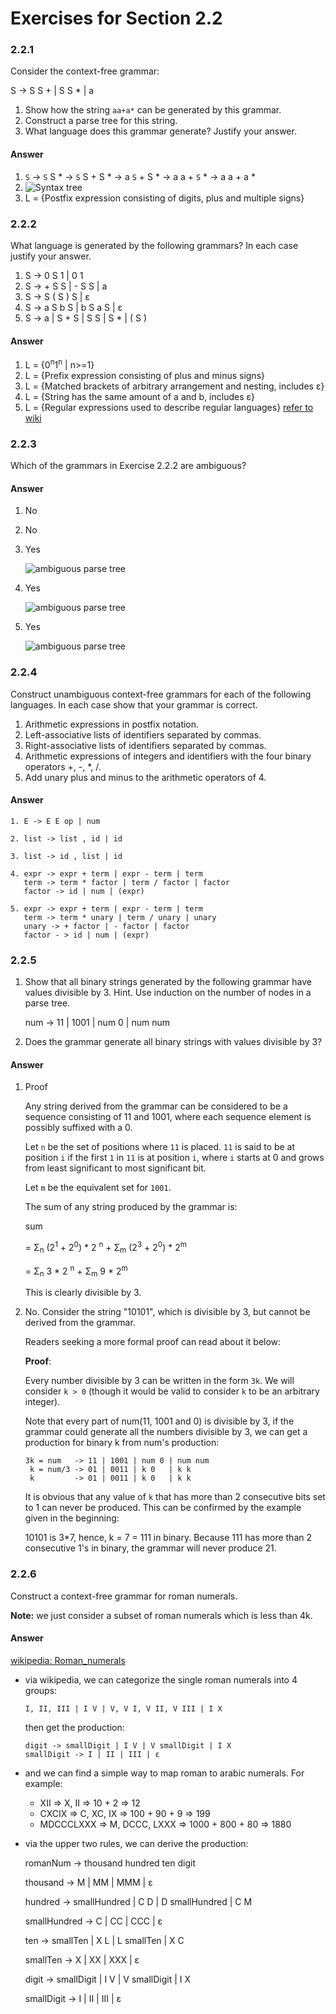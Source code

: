 # Exercises for Section 2.2

### 2.2.1

Consider the context-free grammar:

S -> S S + | S S * | a

1. Show how the string `aa+a*` can be generated by this grammar.
2. Construct a parse tree for this string.
3. What language does this grammar generate? Justify your answer.

#### Answer

1. `S` -> `S` S * -> `S` S + S * -> a `S` + S * -> a a + `S` * -> a a + a *
2. ![Syntax tree](https://raw.github.com/fool2fish/dragon-book-practice-answer/master/ch02/2.2/assets/2.2.1-2.png)
3. L = {Postfix expression consisting of digits, plus and multiple signs}

### 2.2.2

What language is generated by the following grammars? In each case justify your answer.

1. S -> 0 S 1 | 0 1
2. S -> + S S | - S S | a
3. S -> S ( S ) S | ε
4. S -> a S b S | b S a S | ε
5. S -> a | S + S | S S | S * | ( S )

#### Answer

1. L = {0<sup>n</sup>1<sup>n</sup> | n>=1}
2. L = {Prefix expression consisting of plus and minus signs}
3. L = {Matched brackets of arbitrary arrangement and nesting, includes ε}
4. L = {String has the same amount of a and b, includes ε}
5. L = {Regular expressions used to describe regular languages} [refer to wiki](http://en.wikipedia.org/wiki/Regular_expression)

### 2.2.3

Which of the grammars in Exercise 2.2.2 are ambiguous?

#### Answer

1. No
2. No
3. Yes

    ![ambiguous parse tree](https://raw.github.com/fool2fish/dragon-book-practice-answer/master/ch02/2.2/assets/2.2.3-3.png)

4. Yes

    ![ambiguous parse tree](https://raw.github.com/fool2fish/dragon-book-practice-answer/master/ch02/2.2/assets/2.2.3-4.png)

5. Yes

    ![ambiguous parse tree](https://raw.github.com/fool2fish/dragon-book-practice-answer/master/ch02/2.2/assets/2.2.3-5.png)


### 2.2.4

Construct unambiguous context-free grammars for each of
the following languages. In each case show that your grammar is correct.

1. Arithmetic expressions in postfix notation.
2. Left-associative lists of identifiers separated by commas.
3. Right-associative lists of identifiers separated by commas.
4. Arithmetic expressions of integers and identifiers with the four binary operators +, -, *, /.
5. Add unary plus and minus to the arithmetic operators of 4.

#### Answer

```
1. E -> E E op | num

2. list -> list , id | id

3. list -> id , list | id

4. expr -> expr + term | expr - term | term
   term -> term * factor | term / factor | factor
   factor -> id | num | (expr)

5. expr -> expr + term | expr - term | term
   term -> term * unary | term / unary | unary
   unary -> + factor | - factor | factor
   factor - > id | num | (expr)
```

### 2.2.5

1. Show that all binary strings generated by the following grammar have values divisible by 3. Hint. Use induction on the number of nodes in a parse tree.

    num -> 11 | 1001 | num 0 | num num

2.  Does the grammar generate all binary strings with values divisible by 3?

#### Answer

1. Proof

    Any string derived from the grammar can be considered to be a sequence consisting of 11 and 1001, where each sequence element is possibly suffixed with a 0.

    Let `n` be the set of positions where `11` is placed. `11` is said to be at position `i` if the first `1` in `11` is at position `i`, where `i` starts at 0 and
    grows from least significant to most significant bit.

    Let `m` be the equivalent set for `1001`.

    The sum of any string produced by the grammar is:

    sum

    = Σ<sub>n</sub> (2<sup>1</sup> + 2<sup>0</sup>) * 2 <sup>n</sup> + Σ<sub>m</sub> (2<sup>3</sup> + 2<sup>0</sup>) * 2<sup>m</sup>

    = Σ<sub>n</sub> 3 * 2 <sup>n</sup> + Σ<sub>m</sub> 9 * 2<sup>m</sup>

    This is clearly divisible by 3.


2. No. Consider the string "10101", which is divisible by 3, but cannot be
   derived from the grammar.

    Readers seeking a more formal proof can read about it below:

    **Proof**:

    Every number divisible by 3 can be written in the form `3k`. We will consider `k > 0` (though it would be valid to consider `k` to be an arbitrary integer).

    Note that every part of num(11, 1001 and 0) is divisible by 3, if the grammar could generate all the numbers divisible by 3, we can get a production for binary k from num's production:

    ```
    3k = num   -> 11 | 1001 | num 0 | num num
     k = num/3 -> 01 | 0011 | k 0   | k k
     k         -> 01 | 0011 | k 0   | k k
    ```

    It is obvious that any value of `k` that has more than 2 consecutive bits set to 1 can never be produced. This can be confirmed by the example given in the beginning:

    10101 is 3*7, hence, k = 7 = 111 in binary. Because 111 has more than 2
    consecutive 1's in binary, the grammar will never produce 21.


### 2.2.6

Construct a context-free grammar for roman numerals.

**Note:** we just consider a subset of roman numerals which is less than 4k.


#### Answer

[wikipedia: Roman_numerals](http://en.wikipedia.org/wiki/Roman_numerals)

- via wikipedia, we can categorize the single roman numerals into 4 groups:

    ```
    I, II, III | I V | V, V I, V II, V III | I X
    ```

    then get the production:

    ```
    digit -> smallDigit | I V | V smallDigit | I X
    smallDigit -> I | II | III | ε
    ```



- and we can find a simple way to map roman to arabic numerals. For example:

    - XII => X, II => 10 + 2 => 12
    - CXCIX => C, XC, IX => 100 + 90 + 9 => 199
    - MDCCCLXXX => M, DCCC, LXXX => 1000 + 800 + 80 => 1880

- via the upper two rules, we can derive the production:

    romanNum -> thousand hundred ten digit

    thousand -> M | MM | MMM | ε

    hundred -> smallHundred | C D | D smallHundred | C M

    smallHundred -> C | CC | CCC  | ε

    ten -> smallTen | X L | L smallTen | X C

    smallTen -> X | XX | XXX | ε

    digit -> smallDigit | I V | V smallDigit | I X

    smallDigit -> I | II | III  | ε
